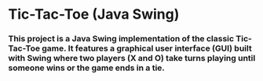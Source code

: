 # Tic-Tac-Toe (Java Swing)
### This project is a Java Swing implementation of the classic Tic-Tac-Toe game. It features a graphical user interface (GUI) built with Swing where two players (X and O) take turns playing until someone wins or the game ends in a tie.
